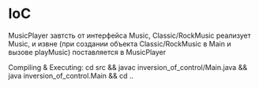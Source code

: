 # IoC

MusicPlayer завтсть от интерфейса Music, 
Classic/RockMusic реализует Music, и извне
(при создании объекта Classic/RockMusic в Main и вызове playMusic)
поставляется в MusicPlayer

Compiling & Executing:
cd src && javac inversion_of_control/Main.java && java inversion_of_control.Main && cd ..
